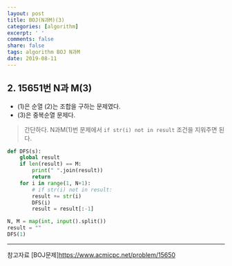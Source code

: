 ```yaml
---
layout: post
title: BOJ(N과M)(3)
categories: [algorithm]
excerpt: ' '
comments: false
share: false
tags: algorithm BOJ N과M
date: 2019-08-11
---
```


## 2. 15651번 N과 M(3)

- (1)은 순열 (2)는 조합을 구하는 문제였다.
- (3)은 중복순열 문제다.

> 간단하다. N과M(1)번 문제에서 `if str(i) not in result` 조건을 지워주면 된다.

```python
def DFS(s):
    global result
    if len(result) == M:
        print(" ".join(result))
        return
    for i in range(1, N+1):
        # if str(i) not in result:
        result += str(i)
        DFS(i)
        result = result[:-1]

N, M = map(int, input().split())
result = ""
DFS(1)

```

---

참고자료
[BOJ문제]<https://www.acmicpc.net/problem/15650>
